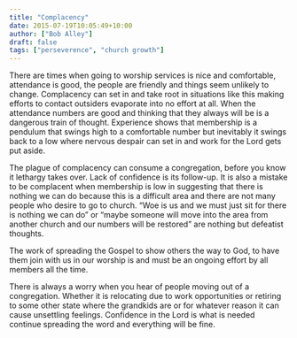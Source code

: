 ```yaml
---
title: "Complacency"
date: 2015-07-19T10:05:49+10:00
author: ["Bob Alley"]
draft: false
tags: ["perseverence", "church growth"]
---
```


There are times when going to worship services is nice and comfortable, attendance is good, the people are friendly and things seem unlikely to change. Complacency can set in and take root in situations like this making efforts to contact outsiders evaporate into no effort at all. When the attendance numbers are good and thinking that they always will be is a dangerous train of thought. Experience shows that membership is a pendulum that swings high to a comfortable number but inevitably it swings back to a low where nervous despair can set in and work for the Lord gets put aside.

The plague of complacency can consume a congregation, before you know it lethargy takes over. Lack of confidence is its follow-up. It is also a mistake to be complacent when membership is low in suggesting that there is nothing we can do because this is a difficult area and there are not many people who desire to go to church. “Woe is us and we must just sit for there is nothing we can do” or “maybe someone will move into the area from another church and our numbers will be restored” are nothing but defeatist thoughts.

The work of spreading the Gospel to show others the way to God, to have them join with us in our worship is and must be an ongoing effort by all members all the time.

There is always a worry when you hear of people moving out of a congregation. Whether it is relocating due to work opportunities or retiring to some other state where the grandkids are or for whatever reason it can cause unsettling feelings. Confidence in the Lord is what is needed continue spreading the word and everything will be fine.